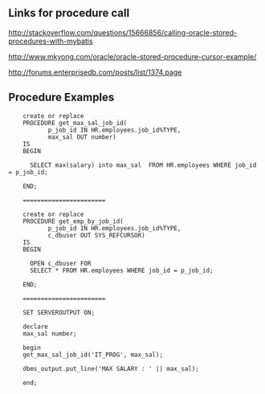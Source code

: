 ## Links for procedure call

http://stackoverflow.com/questions/15666856/calling-oracle-stored-procedures-with-mybatis

http://www.mkyong.com/oracle/oracle-stored-procedure-cursor-example/

http://forums.enterprisedb.com/posts/list/1374.page


## Procedure Examples




        create or replace 
        PROCEDURE get_max_sal_job_id(
        	   p_job_id IN HR.employees.job_id%TYPE,
        	   max_sal OUT number)
        IS
        BEGIN
        
          SELECT max(salary) into max_sal  FROM HR.employees WHERE job_id = p_job_id;
         
        END;
        
        =======================
        
        create or replace 
        PROCEDURE get_emp_by_job_id(
        	   p_job_id IN HR.employees.job_id%TYPE,
        	   c_dbuser OUT SYS_REFCURSOR)
        IS
        BEGIN
        
          OPEN c_dbuser FOR
          SELECT * FROM HR.employees WHERE job_id = p_job_id;
         
        END;
        
        =======================

        SET SERVEROUTPUT ON;

        declare 
        max_sal number;
        
        begin
        get_max_sal_job_id('IT_PROG', max_sal);
        
        dbms_output.put_line('MAX SALARY : ' || max_sal);
        
        end;
